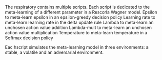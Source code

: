 The respiratory contains multiple scripts. Each script is dedicated to the meta-learning of a different parameter in a Rescorla Wagner model.
Epsilon to meta-learn epsilon in an epsilon-greedy decision policy
Learning rate to meta-learn learning rate in the delta update rule
Lambda to meta-learn an unchosen action value addition
Lambda-mult to meta-learn an unchosen action value multiplication
Temperature to meta-learn temperature in a Softmax decision policy

Eac hscript simulates the meta-learning model in three environments: a stable, a volatile and an adversarial environment.
